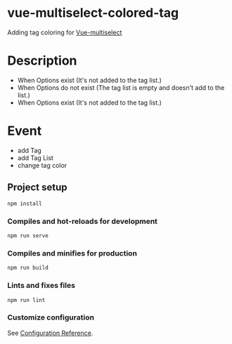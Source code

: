 # vue-multiselect-colored-tag
Adding tag coloring for [Vue-multiselect](https://vue-multiselect.js.org/#sub-getting-started)

# Description
- When Options exist (It's not added to the tag list.)
- When Options do not exist (The tag list is empty and doesn't add to the list.)
- When Options exist (It's not added to the tag list.)

# Event
- add Tag
- add Tag List
- change tag color

## Project setup
```
npm install
```

### Compiles and hot-reloads for development
```
npm run serve
```

### Compiles and minifies for production
```
npm run build
```

### Lints and fixes files
```
npm run lint
```

### Customize configuration
See [Configuration Reference](https://cli.vuejs.org/config/).
